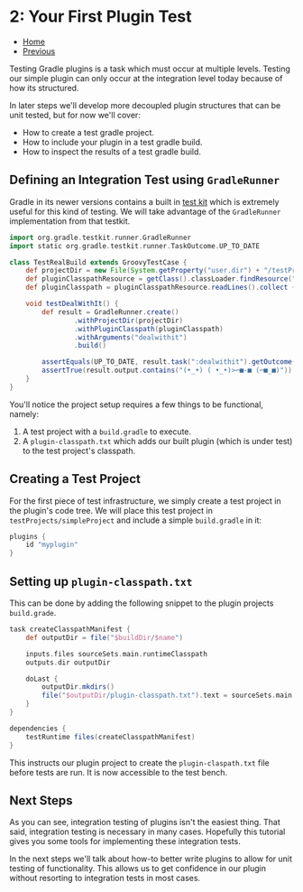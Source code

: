 # 2: Your First Plugin Test

- [Home](../README.md)
- [Previous](1-my-first-gradle-plugin.md)

Testing Gradle plugins is a task which must occur at multiple levels. Testing our simple plugin can only occur at the integration level today because of how its structured. 

In later steps we'll develop more decoupled plugin structures that can be unit tested, but for now we'll cover:

- How to create a test gradle project.
- How to include your plugin in a test gradle build.
- How to inspect the results of a test gradle build.

## Defining an Integration Test using ``GradleRunner``

Gradle in its newer versions contains a built in [test kit](https://docs.gradle.org/current/userguide/test_kit.html) which is extremely useful for this kind of testing. We will take advantage of the ``GradleRunner`` implementation from that testkit.

```groovy
import org.gradle.testkit.runner.GradleRunner
import static org.gradle.testkit.runner.TaskOutcome.UP_TO_DATE

class TestRealBuild extends GroovyTestCase {
    def projectDir = new File(System.getProperty("user.dir") + "/testProjects/simpleProject")
    def pluginClasspathResource = getClass().classLoader.findResource("plugin-classpath.txt")
    def pluginClasspath = pluginClasspathResource.readLines().collect { new File(it) }

    void testDealWithIt() {
        def result = GradleRunner.create()
                .withProjectDir(projectDir)
                .withPluginClasspath(pluginClasspath)
                .withArguments("dealwithit")
                .build()

        assertEquals(UP_TO_DATE, result.task(":dealwithit").getOutcome())
        assertTrue(result.output.contains("(•_•) ( •_•)>⌐■-■ (⌐■_■)"))
    }
}
```

You'll notice the project setup requires a few things to be functional, namely:

1. A test project with a ``build.gradle`` to execute.
2. A ``plugin-classpath.txt`` which adds our built plugin (which is under test) to the test project's classpath.

## Creating a Test Project

For the first piece of test infrastructure, we simply create a test project in the plugin's code tree. We will place this test project in ``testProjects/simpleProject`` and include a simple ``build.gradle`` in it:

```groovy
plugins {
    id "myplugin"
}
```

## Setting up ``plugin-classpath.txt``

This can be done by adding the following snippet to the plugin projects ``build.grade``.

```groovy
task createClasspathManifest {
    def outputDir = file("$buildDir/$name")

    inputs.files sourceSets.main.runtimeClasspath
    outputs.dir outputDir

    doLast {
        outputDir.mkdirs()
        file("$outputDir/plugin-classpath.txt").text = sourceSets.main.runtimeClasspath.join("\n")
    }
}

dependencies {
    testRuntime files(createClasspathManifest)
}
```

This instructs our plugin project to create the ``plugin-claspath.txt`` file before tests are run. It is now accessible to the test bench.

## Next Steps

As you can see, integration testing of plugins isn't the easiest thing. That said, integration testing is necessary in many cases. Hopefully this tutorial gives you some tools for implementing these integration tests. 

In the next steps we'll talk about how-to better write plugins to allow for unit testing of functionality. This allows us to get confidence in our plugin without resorting to integration tests in most cases.

